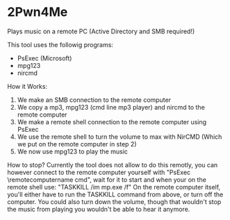 # 2Pwn4Me
Plays music on a remote PC (Active Directory and SMB required!)

This tool uses the followig programs:
 - PsExec (Microsoft)
 - mpg123
 - nircmd

How it Works:
1. We make an SMB connection to the remote computer
2. We copy a mp3, mpg123 (cmd line mp3 player) and nircmd to the remote computer
3. We make a remote shell connection to the remote computer using PsExec
4. We use the remote shell to turn the volume to max with NirCMD (Which we put on the remote computer in step 2)
5. We now use mpg123 to play the music

How to stop?
Currently the tool does not allow to do this remotly, you can however connect to the remote computer yourself with "PsExec \\remotecomputername cmd", wait for it to start and when your on the remote shell use: "TASKKILL /im mp.exe /f"
On the remote computer itself, you'll either have to run the TASKKILL command from above, or turn off the computer. You could also turn down the volume, though that wouldn't stop the music from playing you wouldn't be able to hear it anymore.
